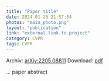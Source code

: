 ```yaml
---
title: "Paper title"
date: 2024-01-26 21:57:54
photos: "main_photo.png"
layout: "publication"
link: "external.link.to.project"
category: CVPR
tags: CVPR
---
```


Archiv: [arXiv:2205.08811](https://arxiv.org/abs/2205.08811)
Download: [pdf](https://arxiv.org/pdf/2205.08811.pdf)

... paper abstract
